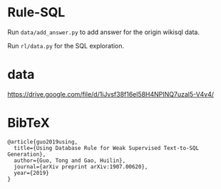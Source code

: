 # Rule-SQL

Run `data/add_answer.py` to add answer for the origin wikisql data.

Run `rl/data.py` for the SQL exploration.

# data

https://drive.google.com/file/d/1iJvsf38f16el58H4NPINQ7uzal5-V4v4/


# BibTeX
```
@article{guo2019using,
  title={Using Database Rule for Weak Supervised Text-to-SQL Generation},
  author={Guo, Tong and Gao, Huilin},
  journal={arXiv preprint arXiv:1907.00620},
  year={2019}
}
```
